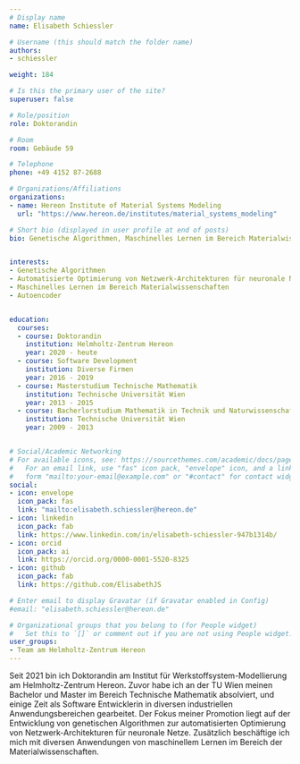 ```yaml
---
# Display name
name: Elisabeth Schiessler

# Username (this should match the folder name)
authors:
- schiessler

weight: 184

# Is this the primary user of the site?
superuser: false

# Role/position
role: Doktorandin

# Room
room: Gebäude 59

# Telephone
phone: +49 4152 87-2688

# Organizations/Affiliations
organizations:
- name: Hereon Institute of Material Systems Modeling
  url: "https://www.hereon.de/institutes/material_systems_modeling"

# Short bio (displayed in user profile at end of posts)
bio: Genetische Algorithmen, Maschinelles Lernen im Bereich Materialwissenschaften, Autoencoder


interests:
- Genetische Algorithmen
- Automatisierte Optimierung von Netzwerk-Architekturen für neuronale Netze
- Maschinelles Lernen im Bereich Materialwissenschaften
- Autoencoder


education:
  courses:
  - course: Doktorandin
    institution: Helmholtz-Zentrum Hereon
    year: 2020 - heute
  - course: Software Development
    institution: Diverse Firmen
    year: 2016 - 2019
  - course: Masterstudium Technische Mathematik
    institution: Technische Universität Wien
    year: 2013 - 2015
  - course: Bacherlorstudium Mathematik in Technik und Naturwissenschaften
    institution: Technische Universität Wien
    year: 2009 - 2013


# Social/Academic Networking
# For available icons, see: https://sourcethemes.com/academic/docs/page-builder/#icons
#   For an email link, use "fas" icon pack, "envelope" icon, and a link in the
#   form "mailto:your-email@example.com" or "#contact" for contact widget.
social:
- icon: envelope
  icon_pack: fas
  link: "mailto:elisabeth.schiessler@hereon.de"
- icon: linkedin
  icon_pack: fab
  link: https://www.linkedin.com/in/elisabeth-schiessler-947b1314b/
- icon: orcid
  icon_pack: ai
  link: https://orcid.org/0000-0001-5520-8325
- icon: github
  icon_pack: fab
  link: https://github.com/ElisabethJS

# Enter email to display Gravatar (if Gravatar enabled in Config)
#email: "elisabeth.schiessler@hereon.de"

# Organizational groups that you belong to (for People widget)
#   Set this to `[]` or comment out if you are not using People widget.
user_groups:
- Team am Helmholtz-Zentrum Hereon
---
```


Seit 2021 bin ich Doktorandin am Institut für Werkstoffsystem-Modellierung am Helmholtz-Zentrum Hereon. Zuvor habe ich an der TU Wien meinen Bachelor und Master im Bereich Technische Mathematik absolviert, und einige Zeit als Software Entwicklerin in diversen industriellen Anwendungsbereichen gearbeitet.
Der Fokus meiner Promotion liegt auf der Entwicklung von genetischen Algorithmen zur automatisierten Optimierung von Netzwerk-Architekturen für neuronale Netze. Zusätzlich beschäftige ich mich mit diversen Anwendungen von maschinellem Lernen im Bereich der Materialwissenschaften.
